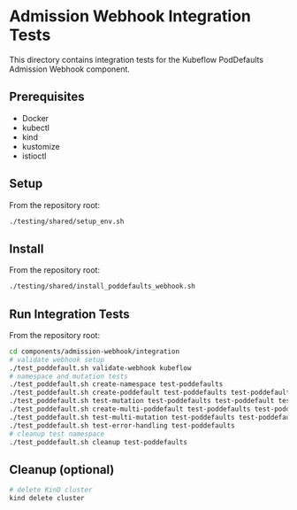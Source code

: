 # Admission Webhook Integration Tests

This directory contains integration tests for the Kubeflow PodDefaults Admission Webhook component.

## Prerequisites

- Docker
- kubectl
- kind
- kustomize
- istioctl

## Setup

From the repository root:

```bash
./testing/shared/setup_env.sh
```

## Install

From the repository root:

```bash
./testing/shared/install_poddefaults_webhook.sh
```

## Run Integration Tests

From the repository root:

```bash
cd components/admission-webhook/integration
# validate webhook setup
./test_poddefault.sh validate-webhook kubeflow
# namespace and mutation tests
./test_poddefault.sh create-namespace test-poddefaults
./test_poddefault.sh create-poddefault test-poddefaults test-poddefault
./test_poddefault.sh test-mutation test-poddefaults test-poddefault test-pod
./test_poddefault.sh create-multi-poddefault test-poddefaults test-poddefault
./test_poddefault.sh test-multi-mutation test-poddefaults test-poddefault test-pod
./test_poddefault.sh test-error-handling test-poddefaults
# cleanup test namespace
./test_poddefault.sh cleanup test-poddefaults
```

## Cleanup (optional)

```bash
# delete KinD cluster
kind delete cluster
```
